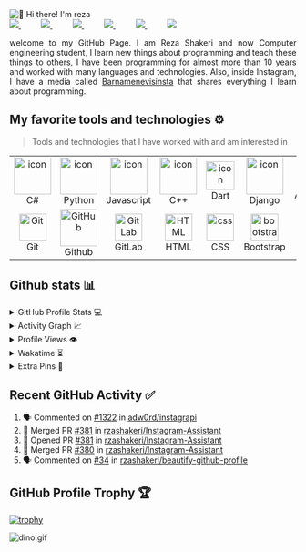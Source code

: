 <img src="https://raw.githubusercontent.com/rzashakeri/rzashakeri/main/intro.gif" alt="👋 Hi there! I'm reza" title="👋 Hi there! I'm reza"/>


<div align="justify">

<a href="https://www.instagram.com/rzashakeri/">
<img src="https://img.shields.io/badge/Instagram-%23E4405F.svg?style=for-the-badge&logo=Instagram&logoColor=white">
</a>
 &nbsp;&nbsp;&nbsp;&nbsp;&nbsp;&nbsp;&nbsp;&nbsp;
<a href="https://www.youtube.com/@rzashakeri">
<img src="https://img.shields.io/badge/YouTube-FF0000?style=for-the-badge&logo=youtube&logoColor=white">
</a>
&nbsp;&nbsp;&nbsp;&nbsp;&nbsp;&nbsp;&nbsp;&nbsp;
<a href="https://www.twitter.com/rzashakeri/">
<img src="https://img.shields.io/badge/Twitter-%231DA1F2.svg?style=for-the-badge&logo=Twitter&logoColor=white">
</a>
&nbsp;&nbsp;&nbsp;&nbsp;&nbsp;&nbsp;&nbsp;&nbsp;
<a href="https://www.linkedin.com/in/rezshakeri/">
<img src="https://img.shields.io/badge/Linkedin-%231DA1F2.svg?style=for-the-badge&logo=Linkedin&logoColor=white">
</a>
&nbsp;&nbsp;&nbsp;&nbsp;&nbsp;&nbsp;&nbsp;&nbsp;
<a href="https://t.me/rzashakeri/">
<img src="https://img.shields.io/badge/telegram-2CA5E0?style=for-the-badge&logo=telegram&logoColor=white">
</a>
&nbsp;&nbsp;&nbsp;&nbsp;&nbsp;&nbsp;&nbsp;&nbsp;
<a href="https://gitlab.com/rzashakeri">
<img src="https://img.shields.io/badge/gitlab-330F63?style=for-the-badge&logo=gitlab&logoColor=white">
</a>

</div>
<p></p>
<p align="justify">
welcome to my GitHub Page. I am Reza Shakeri and now Computer engineering student, I learn new things about programming and teach these things to others, I have been programming for almost more than 10 years and worked with many languages and technologies. Also, inside Instagram, I have a media called <a href="https://www.instagram.com/barnamenevisiinsta">Barnamenevisinsta</a> that shares everything I learn about programming.

</p>

## My favorite tools and technologies ⚙️

> Tools and technologies that I have worked with and am interested in

<table>
  <tr>
    <td align="center" width="96">
        <img src="https://techstack-generator.vercel.app/csharp-icon.svg" alt="icon" width="65" height="65" />
      <br>C#
    </td>
    <td align="center" width="96">
      <a href="#macropower-tech">
        <img src="https://techstack-generator.vercel.app/python-icon.svg" alt="icon" width="65" height="65" />
      </a>
      <br>Python
    </td>
    <td align="center" width="96">
        <img src="https://techstack-generator.vercel.app/js-icon.svg" alt="icon" width="65" height="65" />
      <br>Javascript
    </td>
    <td align="center" width="96">
        <img src="https://techstack-generator.vercel.app/cpp-icon.svg" alt="icon" width="65" height="65" />
      <br>C++
    </td>
    <td align="center" width="96">
        <img src="https://skillicons.dev/icons?i=dart" alt="icon" width="50" height="50" />
      <br>Dart
    </td>
    <td align="center" width="96">
        <img src="https://techstack-generator.vercel.app/django-icon.svg" alt="icon" width="65" height="65" />
      <br>Django
    </td>
         <td align="center" width="96">
        <img src="https://skillicons.dev/icons?i=dotnet" width="48" height="48" alt="ASP.NET Core" />
      <br>ASP.NET
    </td>
     <td align="center" width="96">
        <img src="https://skillicons.dev/icons?i=jquery" width="48" height="48" alt="jquery" />
      <br>JQuery
    </td>
        <td align="center" width="96">
        <img src="https://skillicons.dev/icons?i=postgres" width="48" height="48" alt="jquery" />
      <br>PostgreSQL
    </td>
  </tr>
  <tr>
    <td align="center" width="96">
        <img src="https://user-images.githubusercontent.com/25181517/192108372-f71d70ac-7ae6-4c0d-8395-51d8870c2ef0.png" width="48" height="48" alt="Git" />
      <br>Git
    </td>
    <td align="center" width="96">
        <img src="https://techstack-generator.vercel.app/github-icon.svg" width="65" height="65" alt="GitHub" />
      <br>Github
    </td>
    <td align="center"  width="96">
        <img src="https://user-images.githubusercontent.com/25181517/192108376-c675d39b-90f6-4073-bde6-5a9291644657.png" width="48" height="48" alt="GitLab" />
      <br>GitLab
    </td>
    <td align="center"  width="96">
        <img src="https://skillicons.dev/icons?i=html" width="48" height="48" alt="HTML" />
      <br>HTML
    </td>
    <td align="center" width="96">
        <img src="https://skillicons.dev/icons?i=css" width="48" height="48" alt="css" />
      <br>CSS
    </td>
    <td align="center"  width="96">
        <img src="https://skillicons.dev/icons?i=bootstrap" width="48" height="48" alt="bootstrap" />
      <br>Bootstrap
    </td>
    <td align="center" width="96">
        <img src="https://skillicons.dev/icons?i=tailwind" width="48" height="48" alt="tailwind" />
      <br>Tailwind
    </td>
       <td align="center" width="96">
        <img src="https://techstack-generator.vercel.app/restapi-icon.svg" width="65" height="65" alt="Rest API" />
      <br>Rest API
    </td>
          <td align="center" width="96">
        <img src="https://techstack-generator.vercel.app/docker-icon.svg" width="65" height="65" alt="Rest API" />
      <br>Docker
    </td>
  </tr>
 <tr>
 </tr>
</table>

## Github stats 📊

<details>
  <summary>GitHub Profile Stats 💻</summary>
  <br/>
    <a href="https://github.com/anuraghazra/github-readme-stats"><img alt="rzashakeri's Github Stats" src="https://github-readme-stats.vercel.app/api/?username=rzashakeri&show_icons=true&count_private=true&theme=default&hide_border=true&bg_color=fff&title_color=00E676&icon_color=00E676" height="192px"/></a>
  <a href="https://github.com/anuraghazra/github-readme-stats"><img alt="rzashakeri's Top Languages" src="https://github-readme-stats.vercel.app/api/top-langs/?username=rzashakeri&langs_count=8&layout=compact&theme=default&hide_border=true&bg_color=fff&title_color=000&icon_color=000&hide=Jupyter%20Notebook" height="192px"/></a>
  <br/>
</details>

<details>
  <summary>Activity Graph 📈</summary>
  <br/>

<a href="https://github.com/ashutosh00710/github-readme-activity-graph"><img alt="rzashakeri's Activity Graph" src="https://github-readme-activity-graph.cyclic.app/graph?username=rzashakeri&bg_color=ffffff&color=000000&line=00ea70&point=403d3d&area=true&hide_border=true" /></a>

</details>


<details>
  <summary>Profile Views 👁️</summary>
  <br/>
  <img src="https://komarev.com/ghpvc/?username=rzashakerie&label=PROFILE+VIEWS&style=for-the-badge&color=brightgreen">

</details>


<details>
  <summary>Wakatime ⏳</summary>
  <br/>
  <img src="https://wakatime.com/share/@rzashakeri/d6dcb7a2-5e70-49f5-ae5c-39405f92ffb3.png">
  <br/>
  <br/>
  <br/>

  <img src="https://wakatime.com/share/@rzashakeri/b43da924-55df-4315-897d-e4dd9fb798f9.png">
</details>


<details>
  <summary>Extra Pins 📌</summary>
  <br/>
  <a href="https://github.com/rzashakeri/Lorem-Farsi">
  <img align="center" src="https://github-readme-stats.vercel.app/api/pin/?username=rzashakeri&repo=Lorem-Farsi&theme=default" />
</a>
  <br/>
  <br/>
 
   <a href="https://github.com/rzashakeri/Happier">
  <img align="center" src="https://github-readme-stats.vercel.app/api/pin/?username=rzashakeri&repo=Happier&theme=default" />
</a>
  <br/>
  <br/>
 
   <a href="https://github.com/rzashakeri/telegram-bot-template">
  <img align="center" src="https://github-readme-stats.vercel.app/api/pin/?username=rzashakeri&repo=telegram-bot-template&theme=default" />
 </a>
 
</details>

## Recent GitHub Activity ✅

<!--START_SECTION:activity-->

1. 🗣 Commented on [#1322](https://github.com/adw0rd/instagrapi/issues/1322) in [adw0rd/instagrapi](https://github.com/adw0rd/instagrapi)
2. 🎉 Merged PR [#381](https://github.com/rzashakeri/Instagram-Assistant/pull/381) in [rzashakeri/Instagram-Assistant](https://github.com/rzashakeri/Instagram-Assistant)
3. 💪 Opened PR [#381](https://github.com/rzashakeri/Instagram-Assistant/pull/381) in [rzashakeri/Instagram-Assistant](https://github.com/rzashakeri/Instagram-Assistant)
4. 🎉 Merged PR [#380](https://github.com/rzashakeri/Instagram-Assistant/pull/380) in [rzashakeri/Instagram-Assistant](https://github.com/rzashakeri/Instagram-Assistant)
5. 🗣 Commented on [#34](https://github.com/rzashakeri/beautify-github-profile/issues/34) in [rzashakeri/beautify-github-profile](https://github.com/rzashakeri/beautify-github-profile)
<!--END_SECTION:activity-->

## GitHub Profile Trophy 🏆

[![trophy](https://github-profile-trophy.vercel.app/?username=rzashakeri&row=1&margin-w=40)](https://github.com/ryo-ma/github-profile-trophy)

<img data-target="animated-image.replacedImage" alt="dino.gif" class="AnimatedImagePlayer-animatedImage" src="https://github.com/saadeghi/saadeghi/raw/master/dino.gif" style="display: block; opacity: 1;">
